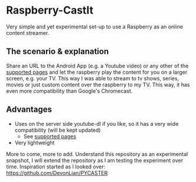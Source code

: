 # Raspberry-CastIt
Very simple and yet experimental set-up to use a Raspberry as an online content streamer.

## The scenario & explanation

Share an URL to the Android App (e.g. a Youtube video) or any other of the [supported pages](https://github.com/rg3/youtube-dl/tree/master/youtube_dl/extractor "ALl available Youtube-dl extractor") and let the raspberry play the content for you on a larger screen, e.g. your TV. 
This way I was able to stream to tv shows, series, movies or just custom content over the raspberry to my TV. This way, it has even more compatibility than Google's Chromecast. 

## Advantages 
* Uses on the server side youtube-dl if you like, so it has a very wide compatibility (will be kept updated)
  * See [supported pages](https://github.com/rg3/youtube-dl/tree/master/youtube_dl/extractor "ALl available Youtube-dl extractor")
* Very lightweight  

More to come, more to add. Understand this repository as an experimental snapshot, I will extend the repository as I am testing the experiment over time. 
Inspiration started as I looked over: https://github.com/DevonLian/PYCASTER
